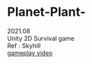 # Planet-Plant-
2021.08<br>
Unity 2D Survival game<br>
Ref : Skyhill<br>
[gameplay video](https://youtu.be/nVmrOayQAT8)
